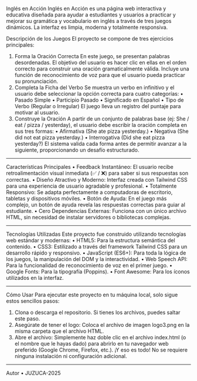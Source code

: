 Inglés en Acción 
Inglés en Acción es una página web interactiva y educativa diseñada para ayudar a estudiantes y usuarios a practicar y mejorar su gramática y vocabulario en inglés a través de tres juegos dinámicos. La interfaz es limpia, moderna y totalmente responsiva.

Descripción de los Juegos
El proyecto se compone de tres ejercicios principales:
1. Forma la Oración Correcta
En este juego, se presentan palabras desordenadas. El objetivo del usuario es hacer clic en ellas en el orden correcto para construir una oración gramaticalmente válida. Incluye una función de reconocimiento de voz para que el usuario pueda practicar su pronunciación.
2. Completa la Ficha del Verbo
Se muestra un verbo en infinitivo y el usuario debe seleccionar la opción correcta para cuatro categorías:
•	Pasado Simple
•	Participio Pasado
•	Significado en Español
•	Tipo de Verbo (Regular o Irregular) El juego lleva un registro del puntaje para motivar al usuario.
3. Construye la Oración
A partir de un conjunto de palabras base (ej: She / eat / pizza / yesterday), el usuario debe escribir la oración completa en sus tres formas:
•	Afirmativa (She ate pizza yesterday.)
•	Negativa (She did not eat pizza yesterday.)
•	Interrogativa (Did she eat pizza yesterday?) El sistema valida cada forma antes de permitir avanzar a la siguiente, proporcionando un desafío estructurado.
________________________________________
 Características Principales
•	Feedback Instantáneo: El usuario recibe retroalimentación visual inmediata (✅ / ❌) para saber si sus respuestas son correctas.
•	Diseño Atractivo y Moderno: Interfaz creada con Tailwind CSS para una experiencia de usuario agradable y profesional.
•	Totalmente Responsivo: Se adapta perfectamente a computadoras de escritorio, tabletas y dispositivos móviles.
•	Botón de Ayuda: En el juego más complejo, un botón de ayuda revela las respuestas correctas para guiar al estudiante.
•	Cero Dependencias Externas: Funciona con un único archivo HTML, sin necesidad de instalar servidores o bibliotecas complejas.
________________________________________
Tecnologías Utilizadas
Este proyecto fue construido utilizando tecnologías web estándar y modernas:
•	HTML5: Para la estructura semántica del contenido.
•	CSS3: Estilizado a través del framework Tailwind CSS para un desarrollo rápido y responsivo.
•	JavaScript (ES6+): Para toda la lógica de los juegos, la manipulación del DOM y la interactividad.
•	Web Speech API: Para la funcionalidad de reconocimiento de voz en el primer juego.
•	Google Fonts: Para la tipografía (Poppins).
•	Font Awesome: Para los íconos utilizados en la interfaz.
________________________________________
Cómo Usar
Para ejecutar este proyecto en tu máquina local, solo sigue estos sencillos pasos:
1.	Clona o descarga el repositorio. Si tienes los archivos, puedes saltar este paso.
2.	Asegúrate de tener el logo: Coloca el archivo de imagen logo3.png en la misma carpeta que el archivo HTML.
3.	Abre el archivo: Simplemente haz doble clic en el archivo index.html (o el nombre que le hayas dado) para abrirlo en tu navegador web preferido (Google Chrome, Firefox, etc.).
¡Y eso es todo! No se requiere ninguna instalación ni configuración adicional.
________________________________________
Autor
•	JUZUCA-2025


